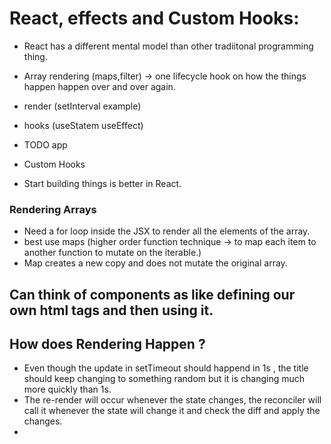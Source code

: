 # React, effects and Custom Hooks:
- React has a different mental model than other tradiitonal programming thing.
- Array rendering (maps,filter) -> one lifecycle hook  on how the things happen happen over and over again.
- render (setInterval example)
- hooks (useStatem useEffect)
- TODO app
- Custom Hooks 

- Start building things is better in React.

### Rendering Arrays 
- Need a for loop inside the JSX to render all the elements of the array.
- best use maps (higher order function technique -> to map each item to another function to mutate on the iterable.)
- Map creates a new copy and does not mutate the original array.

## Can think of components as like defining our own html tags and then using it.

## How does Rendering Happen ?
- Even though the update in setTimeout should happend in 1s , the title should keep changing to something random but it is changing much more quickly than 1s.
- The re-render will occur whenever the state changes, the reconciler will call it whenever the state will change it and check the diff and apply the changes.
- 